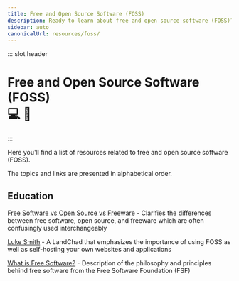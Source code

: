 ```yaml
---
title: Free and Open Source Software (FOSS)
description: Ready to learn about free and open source software (FOSS)? These resources will explain what FOSS is, why it's important, and provide you with some useful applications! 💻🐒
sidebar: auto
canonicalUrl: resources/foss/
---
```


::: slot header

# Free and Open Source Software (FOSS) <div class="emoji-wrap">💻 🐒</div>

:::

Here you'll find a list of resources related to free and open source software (FOSS).

The topics and links are presented in alphabetical order.

<div class="resource-card">

## Education

[Free Software vs Open Source vs Freeware](https://dzone.com/articles/free-software-vs-open-source-vs-freeware-whats-the) - Clarifies the differences between free software, open source, and freeware which are often confusingly used interchangeably

[Luke Smith](https://lukesmith.xyz/) - A LandChad that emphasizes the importance of using FOSS as well as self-hosting your own websites and applications

[What is Free Software?](https://www.gnu.org/philosophy/free-sw.html) - Description of the philosophy and principles behind free software from the Free Software Foundation (FSF)

</div>

<style lang="stylus" scoped>
h1
  padding-bottom: 5rem

h2
  color: $accentColor
  margin: -2.125rem 0 1.875rem
  padding-top: 4.6rem

.resource-card
  border: 0.125rem solid $darkBorderColor
  box-shadow: 0 0.5rem 1rem 0 $darkBorderColor
  transition: 0.2s
  border-radius: 1.875rem
  background-image: radial-gradient(circle at center center, $backgroundColorThree, $backgroundColor)

.resource-card:nth-child(n+2)
  margin-top: 3.5rem

.resource-card:hover
  box-shadow: 0.125rem 0.5rem 1rem 0.125rem $darkBoxShadowColor

@media (max-width: 54.6875rem)
  p
    text-align: center

@media (max-width: 26.3125rem)
  .resource-card
    padding: 0 1rem

@media (min-width: 26.375rem)
  .resource-card
    padding: 0 2rem
</style>

